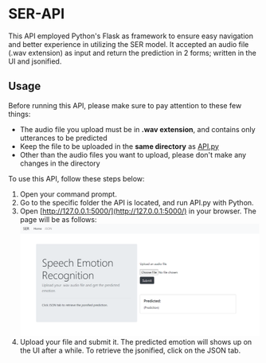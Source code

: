 # SER-API
This API employed Python's Flask as framework to ensure easy navigation and better experience in utilizing the SER model. It accepted an audio file (.wav extension) as input and return the prediction in 2 forms; written in the UI and jsonified.

## Usage
Before running this API, please make sure to pay attention to these few things:
* The audio file you upload must be in **.wav extension**, and contains only utterances to be predicted
* Keep the file to be uploaded in the **same directory** as [API.py](https://github.com/haninanz/SER-API/blob/master/API.py)
* Other than the audio files you want to upload, please don't make any changes in the directory

To use this API, follow these steps below:
1. Open your command prompt.
2. Go to the specific folder the API is located, and run API.py with Python.
3. Open [http://127.0.0.1:5000/](http://127.0.0.1:5000/) in your browser. The page will be as follows: ![Image of SER API](https://github.com/haninanz/SER-API/blob/master/ui1.png)
4. Upload your file and submit it. The predicted emotion will shows up on the UI after a while. To retrieve the jsonified, click on the JSON tab.
